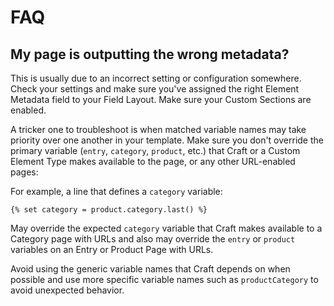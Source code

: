 # FAQ

## My page is outputting the wrong metadata?

This is usually due to an incorrect setting or configuration somewhere. Check your settings and make sure you've assigned the right Element Metadata field to your Field Layout. Make sure your Custom Sections are enabled. 

A tricker one to troubleshoot is when matched variable names may take priority over one another in your template. Make sure you don't override the primary variable (`entry`, `category`, `product`, etc.) that Craft or a Custom Element Type makes available to the page, or any other URL-enabled pages:

For example, a line that defines a `category` variable:

``` twig
{% set category = product.category.last() %}
```

May override the expected `category` variable that Craft makes available to a Category page with URLs and also may override the `entry` or `product` variables on an Entry or Product Page with URLs.

Avoid using the generic variable names that Craft depends on when possible and use more specific variable names such as `productCategory` to avoid unexpected behavior.